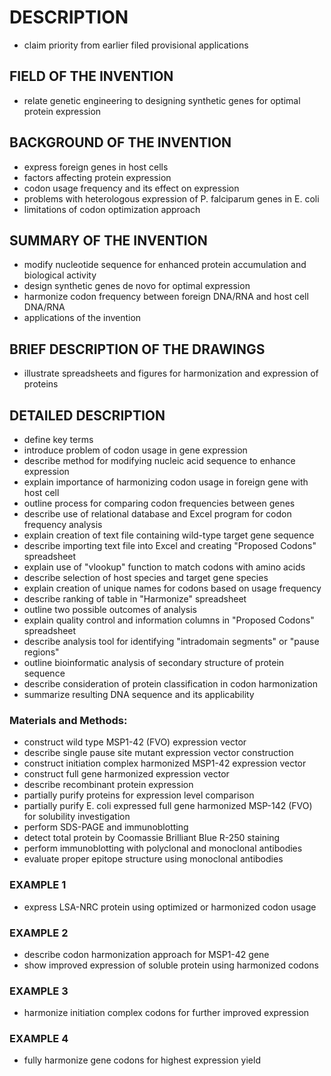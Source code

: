 # DESCRIPTION

- claim priority from earlier filed provisional applications

## FIELD OF THE INVENTION

- relate genetic engineering to designing synthetic genes for optimal protein expression

## BACKGROUND OF THE INVENTION

- express foreign genes in host cells
- factors affecting protein expression
- codon usage frequency and its effect on expression
- problems with heterologous expression of P. falciparum genes in E. coli
- limitations of codon optimization approach

## SUMMARY OF THE INVENTION

- modify nucleotide sequence for enhanced protein accumulation and biological activity
- design synthetic genes de novo for optimal expression
- harmonize codon frequency between foreign DNA/RNA and host cell DNA/RNA
- applications of the invention

## BRIEF DESCRIPTION OF THE DRAWINGS

- illustrate spreadsheets and figures for harmonization and expression of proteins

## DETAILED DESCRIPTION

- define key terms
- introduce problem of codon usage in gene expression
- describe method for modifying nucleic acid sequence to enhance expression
- explain importance of harmonizing codon usage in foreign gene with host cell
- outline process for comparing codon frequencies between genes
- describe use of relational database and Excel program for codon frequency analysis
- explain creation of text file containing wild-type target gene sequence
- describe importing text file into Excel and creating "Proposed Codons" spreadsheet
- explain use of "vlookup" function to match codons with amino acids
- describe selection of host species and target gene species
- explain creation of unique names for codons based on usage frequency
- describe ranking of table in "Harmonize" spreadsheet
- outline two possible outcomes of analysis
- explain quality control and information columns in "Proposed Codons" spreadsheet
- describe analysis tool for identifying "intradomain segments" or "pause regions"
- outline bioinformatic analysis of secondary structure of protein sequence
- describe consideration of protein classification in codon harmonization
- summarize resulting DNA sequence and its applicability

### Materials and Methods:

- construct wild type MSP1-42 (FVO) expression vector
- describe single pause site mutant expression vector construction
- construct initiation complex harmonized MSP1-42 expression vector
- construct full gene harmonized expression vector
- describe recombinant protein expression
- partially purify proteins for expression level comparison
- partially purify E. coli expressed full gene harmonized MSP-142 (FVO) for solubility investigation
- perform SDS-PAGE and immunoblotting
- detect total protein by Coomassie Brilliant Blue R-250 staining
- perform immunoblotting with polyclonal and monoclonal antibodies
- evaluate proper epitope structure using monoclonal antibodies

### EXAMPLE 1

- express LSA-NRC protein using optimized or harmonized codon usage

### EXAMPLE 2

- describe codon harmonization approach for MSP1-42 gene
- show improved expression of soluble protein using harmonized codons

### EXAMPLE 3

- harmonize initiation complex codons for further improved expression

### EXAMPLE 4

- fully harmonize gene codons for highest expression yield

